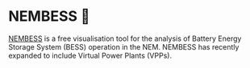 # NEMBESS 🔋
[NEMBESS](https://nembess.com) is a free visualisation tool for the analysis of Battery Energy Storage System (BESS) operation in the NEM. NEMBESS has recently expanded to include Virtual Power Plants (VPPs).